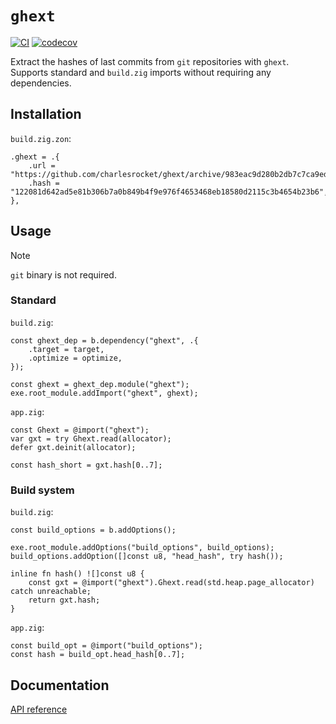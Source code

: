 # `ghext`
[![CI](https://github.com/charlesrocket/ghext/actions/workflows/ci.yml/badge.svg?branch=trunk)](https://github.com/charlesrocket/ghext/actions/workflows/ci.yml)
[![codecov](https://codecov.io/gh/charlesrocket/ghext/branch/trunk/graph/badge.svg)](https://codecov.io/gh/charlesrocket/ghext)

Extract the hashes of last commits from `git` repositories with `ghext`. Supports standard and `build.zig` imports without requiring any dependencies.

## Installation

`build.zig.zon`:
```zig
.ghext = .{
    .url = "https://github.com/charlesrocket/ghext/archive/983eac9d280b2db7c7ca9ede2c977815c26b0074.tar.gz",
    .hash = "122081d642ad5e81b306b7a0b849b4f9e976f4653468eb18580d2115c3b4654b23b6",
},
```

## Usage

> [!NOTE]
> `git` binary is not required.

### Standard

`build.zig`:
```zig
const ghext_dep = b.dependency("ghext", .{
    .target = target,
    .optimize = optimize,
});

const ghext = ghext_dep.module("ghext");
exe.root_module.addImport("ghext", ghext);
```

`app.zig`:
```zig
const Ghext = @import("ghext");
var gxt = try Ghext.read(allocator);
defer gxt.deinit(allocator);

const hash_short = gxt.hash[0..7];
```

### Build system

`build.zig`:
```zig
const build_options = b.addOptions();

exe.root_module.addOptions("build_options", build_options);
build_options.addOption([]const u8, "head_hash", try hash());

inline fn hash() ![]const u8 {
    const gxt = @import("ghext").Ghext.read(std.heap.page_allocator) catch unreachable;
    return gxt.hash;
}
```

`app.zig`:
```zig
const build_opt = @import("build_options");
const hash = build_opt.head_hash[0..7];
```

## Documentation

[API reference](https://charlesrocket.github.io/ghext/)

